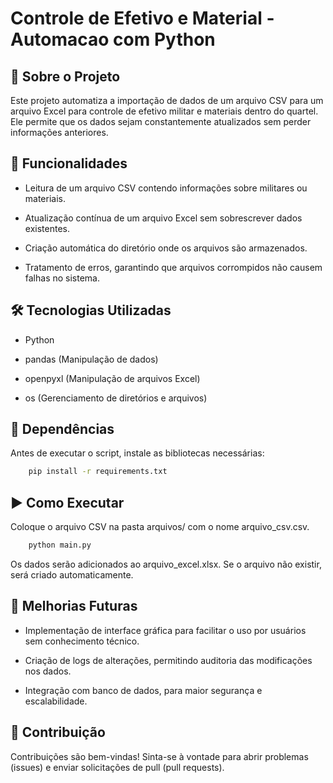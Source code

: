 # Controle de Efetivo e Material - Automacao com Python

## 📌 Sobre o Projeto

Este projeto automatiza a importação de dados de um arquivo CSV para um arquivo Excel para controle de efetivo militar e materiais dentro do quartel. Ele permite que os dados sejam constantemente atualizados sem perder informações anteriores.

## 🚀 Funcionalidades

* Leitura de um arquivo CSV contendo informações sobre militares ou materiais.

* Atualização contínua de um arquivo Excel sem sobrescrever dados existentes.

* Criação automática do diretório onde os arquivos são armazenados.

* Tratamento de erros, garantindo que arquivos corrompidos não causem falhas no sistema.

## 🛠️ Tecnologias Utilizadas

* Python

* pandas (Manipulação de dados)

* openpyxl (Manipulação de arquivos Excel)

* os (Gerenciamento de diretórios e arquivos)

## 📌 Dependências

Antes de executar o script, instale as bibliotecas necessárias:

```bash
    pip install -r requirements.txt
```

## ▶️ Como Executar

Coloque o arquivo CSV na pasta arquivos/ com o nome arquivo_csv.csv.

```bash
    python main.py
```

Os dados serão adicionados ao arquivo_excel.xlsx. Se o arquivo não existir, será criado automaticamente.

## 📌 Melhorias Futuras

* Implementação de interface gráfica para facilitar o uso por usuários sem conhecimento técnico.

* Criação de logs de alterações, permitindo auditoria das modificações nos dados.

* Integração com banco de dados, para maior segurança e escalabilidade.

## 🤝 Contribuição

Contribuições são bem-vindas! Sinta-se à vontade para abrir problemas (issues) e enviar solicitações de pull (pull requests).